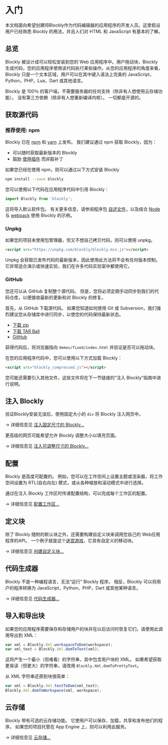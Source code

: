 # 入门

本文档面向希望创建将Blockly作为代码编辑器的应用程序的开发人员。这里假设用户已经熟悉 Blockly 的用法，并且人们对 HTML 和 JavaScript 有基本的了解。

## 总览
Blockly 被设计成可以轻松安装到您的 Web 应用程序中。用户拖动块，Blockly 生成代码，您的应用程序使用该代码执行某些操作。从您的应用程序的角度来看，Blockly 只是一个文本区域，用户可以在其中键入语法上完美的 JavaScript，Python，PHP，Lua，Dart 或其他语言。

Blockly 是 100％ 的客户端，不需要服务器的任何支持（除非有人想使用云存储功能）。 没有第三方依赖（除非有人想重新编译内核）。 一切都是开源的。
## 获取源代码

### 推荐使用: npm

Blockly 已在 [npm](https://www.npmjs.com/package/blockly) 和 [yarn](https://yarnpkg.com/package/blockly) 上发布。 我们建议通过 npm 获取 Blockly，因为：

- 可以随时获取最新版本的 Blockly
- 鼓励 [使用插件](/guides/plugins/overview.html) 而非脏补丁

如果您已经在使用 npm，则可以通过以下方式安装 Blockly

```bash
npm install --save blockly
```
您可以使用以下代码在应用程序代码中引用 Blockly：

```javascript
import Blockly from 'blockly';
```

这将导入默认软件包。 有关更多信息，请参阅程序包 [自述文件](https://www.npmjs.com/package/blockly)，以及结合 [Node](https://github.com/google/blockly-samples/tree/master/examples/blockly-node) 与 [webpack](https://github.com/google/blockly-samples/tree/master/examples/blockly-webpack) 使用 Blockly 的示例。

### Unpkg

如果您的项目未使用包管理器，但又不想自己拷贝代码，则可以使用 unpkg。

```html
<script src="https://unpkg.com/blockly/blockly.min.js"></script>
```
Unpkg 会获取已发布代码的最新版本，因此使用此方法将不会有任何版本控制。 它非常适合演示或快速实验，我们在许多代码实验室中都使用它。

### GitHub

您还可以从 GitHub 复制整个源代码。 但是，您将必须定期手动同步到我们的代码仓库，以便接收最新的更新和对 Blockly 的修复。

首先，从 GitHub 下载源代码。 如果您知道如何使用 Git 或 Subversion，我们强烈建议您从存储库中进行同步，以使您的代码保持最新状态。


- [下载 zip](https://github.com/google/blockly/zipball/master)
- [下载 TAR Ball](https://github.com/google/blockly/tarball/master)
- [GitHub](https://github.com/google/blockly)

获得代码后，将浏览器指向 `demos/fixed/index.html` 并验证是否可以拖动块。

在您的应用程序代码中，您可以使用以下方式加载 Blockly：

```html
<script src="blockly_compressed.js"></script>
```

您可能还需要引入其他文件，这些文件将在下一节链接的“注入 Blockly”指南中进行说明。

## 注入 Blockly

验证Blockly安装无误后，使用固定大小的 `div` 将 Blockly 注入网页中。

→ 详细信息见 [注入固定尺寸的 Blockly...](/guides/configure/fixed-size.html)

更高级的网页可能希望允许 Blockly 调整大小以填充页面。

→ 详细信息见 [注入可调整尺寸的 Blockly...](/guides/configure/resizable.html)

## 配置

Blockly 是高度可配置的。 例如，您可以在工作空间上设置主题或渲染器，将工作空间设置为 RTL(自右向左) 模式，或从各种缩放和滚动模式中进行选择。

通过在注入 Blockly 工作区时传递配置结构，可以完成每个工作区的配置。

→ 详细信息见 [配置工作区...](/guides/configure/configuration_struct.html)


## 定义块

除了 Blockly 随附的默认块之外，还需要构建自定义块来调用您自己的 Web应用程序的API。 一个例子就是这个[迷宫游戏](https://blockly.games/maze)，它具有自定义的移动块。

→ 详细信息见 [创建自定义块...](/guides/create-custom-blocks/overview.html)

## 代码生成器

Blockly 不是一种编程语言，无法“运行” Blockly 程序。 相反，Blockly 可以将用户的程序转换为 JavaScript，Python，PHP，Dart 或其他某种语言。

→ 详细信息见 [代码生成器...](/guides/configure/code-generators.html)

## 导入和导出块

如果您的应用程序需要保存和存储用户的块并在以后访问时恢复它们，请使用此调用导出到 XML：

```javascript
var xml = Blockly.Xml.workspaceToDom(workspace);
var xml_text = Blockly.Xml.domToText(xml);
```

这将产生一个最小（但难看）的字符串，其中包含用户块的 XML。 如果希望获取更易读（但更大）的字符串，请改用 `Blockly.Xml.domToPrettyText`。

从 XML 字符串还原到块很简单：

```javascript
var xml = Blockly.Xml.textToDom(xml_text);
Blockly.Xml.domToWorkspace(xml, workspace);
```

## 云存储

Blockly 带有可选的云存储功能。 它使用户可以保存，加载，共享和发布他们的程序。 如果您的项目托管在 App Engine 上，则可以利用此服务。

→ 详细信息见 [云存储...](/guides/configure/cloud-storage.html)